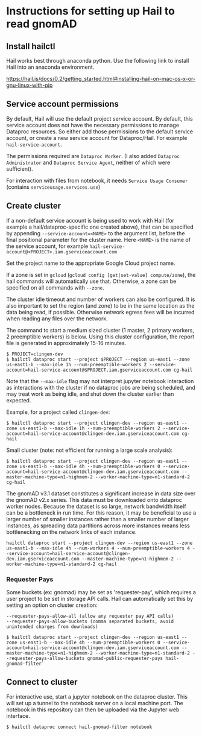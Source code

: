 
# Instructions for setting up Hail to read gnomAD

## Install hailctl

Hail works best through anaconda python. Use the following link to install Hail into an anaconda environment.

https://hail.is/docs/0.2/getting_started.html#installing-hail-on-mac-os-x-or-gnu-linux-with-pip

## Service account permissions

By default, Hail will use the default project service account. By default, this service account does not have the necessary permissions to manage Dataproc resources. So either add those permissions to the default service account, or create a new service account for Dataproc/Hail. For example `hail-service-account`.

The permissions required are `Dataproc Worker`. (I also added `Dataproc Administrator` and `Dataproc Service Agent`, neither of which were sufficient).

For interaction with files from notebook, it needs `Service Usage Consumer` (contains `serviceusage.services.use`)

## Create cluster

If a non-default service account is being used to work with Hail (for example a hail/dataproc-specific one created above), that can be specified by appending `--service-account=<NAME>` to the argument list, before the final positional parameter for the cluster name. Here `<NAME>` is the name of the service account, for example `hail-service-account@<PROJECT>.iam.gserviceaccount.com`

Set the project name to the appropriate Google Cloud project name.

If a zone is set in `gcloud` (`gcloud config [get|set-value] compute/zone`), the hail commands will automatically use that. Otherwise, a zone can be specified on all commands with `--zone`.

The cluster idle timeout and number of workers can also be configured. It is also important to set the region (and zone) to be in the same location as the data being read, if possible. Otherwise network egress fees will be incurred when reading any files over the network.

The command to start a medium sized cluster (1 master, 2 primary workers, 2 preemptible workers) is below. Using this cluster configuration, the report file is generated in approximately 15-16 minutes.

```
$ PROJECT=clingen-dev
$ hailctl dataproc start --project $PROJECT --region us-east1 --zone us-east1-b --max-idle 1h --num-preemptible-workers 2 --service-account=hail-service-account@$PROJECT.iam.gserviceaccount.com cg-hail
```

Note that the `--max-idle` flag may not interpret jupyter notebook interaction as interactions with the cluster if no dataproc jobs are being scheduled, and may treat work as being idle, and shut down the cluster earlier than expected.

Example, for a project called `clingen-dev`:

```
$ hailctl dataproc start --project clingen-dev --region us-east1 --zone us-east1-b --max-idle 1h --num-preemptible-workers 2 --service-account=hail-service-account@clingen-dev.iam.gserviceaccount.com cg-hail
```

Small cluster (note: not efficient for running a large scale analysis):

```
$ hailctl dataproc start --project clingen-dev --region us-east1 --zone us-east1-b --max-idle 4h --num-preemptible-workers 0 --service-account=hail-service-account@clingen-dev.iam.gserviceaccount.com --master-machine-type=n1-highmem-2 --worker-machine-type=n1-standard-2 cg-hail
```

The gnomAD v3.1 dataset constitutes a significant increase in data size over the gnomAD v2.x series. This data must be downloaded onto dataproc worker nodes. Because the dataset is so large, network bandwidth itself can be a bottleneck in run time. For this reason, it may be beneficial to use a larger number of smaller instances rather than a smaller number of larger instances, as spreading data partitions across more instances means less bottlenecking on the network links of each instance.

```
hailctl dataproc start --project clingen-dev --region us-east1 --zone us-east1-b --max-idle 4h --num-workers 4 --num-preemptible-workers 4 --service-account=hail-service-account@clingen-dev.iam.gserviceaccount.com --master-machine-type=n1-highmem-2 --worker-machine-type=n1-standard-2 cg-hail
```


### Requester Pays

Some buckets (ex: gnomad) may be set as 'requester-pay', which requires a user project to be set in storage API calls. Hail can automatically set this by setting an option on cluster creation:

```
--requester-pays-allow-all (allow any requester pay API calls)
--requester-pays-allow-buckets (comma separated buckets, avoid unintended charges from downloads)
```

```
$ hailctl dataproc start --project clingen-dev --region us-east1 --zone us-east1-b --max-idle 4h --num-preemptible-workers 0 --service-account=hail-service-account@clingen-dev.iam.gserviceaccount.com --master-machine-type=n1-highmem-2 --worker-machine-type=n1-standard-2 --requester-pays-allow-buckets gnomad-public-requester-pays hail-gnomad-filter`
```

## Connect to cluster

For interactive use, start a jupyter notebook on the dataproc cluster. This will set up a tunnel to the notebook server on a local machine port. The notebook in this repository can then be uploaded via the Jupyter web interface.

```
$ hailctl dataproc connect hail-gnomad-filter notebook
```
